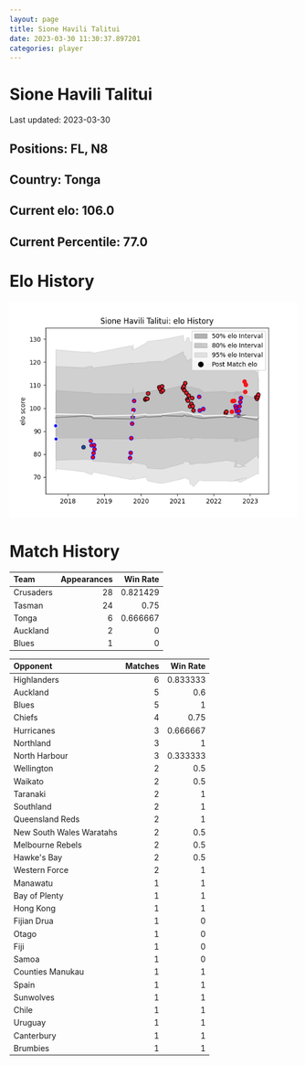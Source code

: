 ```yaml
---  
layout: page  
title: Sione Havili Talitui  
date: 2023-03-30 11:30:37.897201  
categories: player  
---
```

# Sione Havili Talitui


Last updated: 2023-03-30
## Positions: FL, N8

## Country: Tonga

## Current elo: 106.0

## Current Percentile: 77.0

# Elo History


![elo history](history_SioneHaviliTalitui.png)
# Match History


| Team      |   Appearances |   Win Rate |
|:----------|--------------:|-----------:|
| Crusaders |            28 |   0.821429 |
| Tasman    |            24 |   0.75     |
| Tonga     |             6 |   0.666667 |
| Auckland  |             2 |   0        |
| Blues     |             1 |   0        |

| Opponent                 |   Matches |   Win Rate |
|:-------------------------|----------:|-----------:|
| Highlanders              |         6 |   0.833333 |
| Auckland                 |         5 |   0.6      |
| Blues                    |         5 |   1        |
| Chiefs                   |         4 |   0.75     |
| Hurricanes               |         3 |   0.666667 |
| Northland                |         3 |   1        |
| North Harbour            |         3 |   0.333333 |
| Wellington               |         2 |   0.5      |
| Waikato                  |         2 |   0.5      |
| Taranaki                 |         2 |   1        |
| Southland                |         2 |   1        |
| Queensland Reds          |         2 |   1        |
| New South Wales Waratahs |         2 |   0.5      |
| Melbourne Rebels         |         2 |   0.5      |
| Hawke's Bay              |         2 |   0.5      |
| Western Force            |         2 |   1        |
| Manawatu                 |         1 |   1        |
| Bay of Plenty            |         1 |   1        |
| Hong Kong                |         1 |   1        |
| Fijian Drua              |         1 |   0        |
| Otago                    |         1 |   0        |
| Fiji                     |         1 |   0        |
| Samoa                    |         1 |   0        |
| Counties Manukau         |         1 |   1        |
| Spain                    |         1 |   1        |
| Sunwolves                |         1 |   1        |
| Chile                    |         1 |   1        |
| Uruguay                  |         1 |   1        |
| Canterbury               |         1 |   1        |
| Brumbies                 |         1 |   1        |